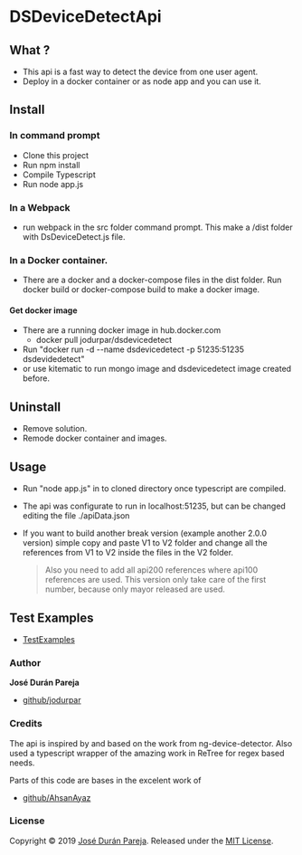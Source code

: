 # DSDeviceDetectApi

## What ?

-    This api is a fast way to detect the device from one user agent.
-    Deploy in a docker container or as node app and you can use it.

## Install

### In command prompt

- Clone this project
- Run npm install
- Compile Typescript
- Run node app.js

### In a Webpack

- run webpack in the src folder command prompt. This make a /dist folder with DsDeviceDetect.js file.

### In a Docker container.

- There are a docker and a docker-compose files in the dist folder. Run docker build or docker-compose build to make a docker image. 

#### Get docker image
 - There are a running docker image in hub.docker.com
   - docker pull jodurpar/dsdevicedetect
 - Run "docker run -d --name dsdevicedetect -p 51235:51235 dsdevidedetect" 
 - or use kitematic to run mongo image and dsdevicedetect image created before.


## Uninstall

- Remove solution.
- Remode docker container and images.

## Usage

- Run "node app.js" in to cloned directory once typescript are compiled.
- The api was configurate to run in localhost:51235, but can be changed editing  the file ./apiData.json

- If you want to build another break version (example another 2.0.0 version) simple copy and paste V1 to V2 folder and change all the references from V1 to V2 inside the files in the V2 folder.
  > Also you need to add all api200 references where api100 references are used. This version only take care of the first number, because only mayor released are used.  
  > 


## Test Examples

* [TestExamples](https://github.com/jodurpar/DSDeviceDetectApi/blob/master/TestMe.md)

### Author

**José Durán Pareja**

* [github/jodurpar](https://github.com/jodurpar)

### Credits

The api is inspired by and based on the work from ng-device-detector. 
Also used a typescript wrapper of the amazing work in ReTree for regex based 
needs.

Parts of this code are bases in the excelent work of 
* [github/AhsanAyaz](https://github.com/AhsanAyaz)

### License

Copyright © 2019 [José Durán Pareja](https://github.com/jodurpar).
Released under the [MIT License](./mitLicense.md).

